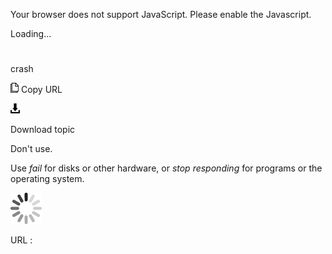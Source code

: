 Your browser does not support JavaScript. Please enable the Javascript.

Loading...

# 

crash

![Copy URL](media/crash/Copy.png)
Copy URL

![Download](media/crash/Download.png)

Download topic

Don't use.

Use *fail* for disks or other hardware, or *stop responding* for programs or the operating system. 

![In progress](media/crash/activity-large.gif)

URL :
